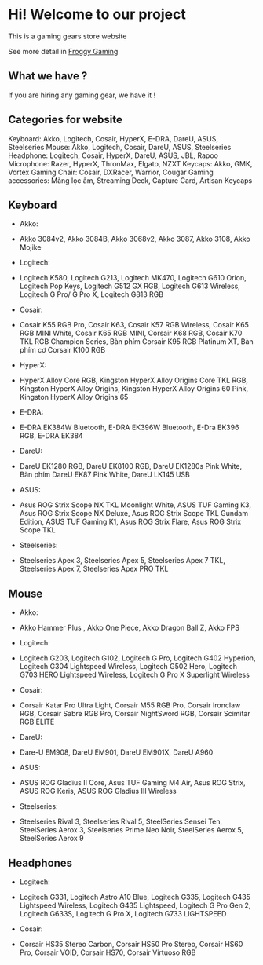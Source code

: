 # Hi! Welcome to our project

This is a gaming gears store website

See more detail in [Froggy Gaming](https://baby-frog.github.io/froggy-gaming-website/)

## What we have ?

If you are hiring any gaming gear, we have it !

## Categories for website

Keyboard: Akko, Logitech, Cosair, HyperX, E-DRA, DareU, ASUS, Steelseries
Mouse: Akko, Logitech, Cosair, DareU, ASUS, Steelseries
Headphone: Logitech, Cosair, HyperX, DareU, ASUS, JBL, Rapoo
Microphone: Razer, HyperX, ThronMax, Elgato, NZXT
Keycaps: Akko, GMK, Vortex
Gaming Chair: Cosair, DXRacer, Warrior, Cougar
Gaming accessories: Màng lọc âm, Streaming Deck, Capture Card, Artisan Keycaps

## Keyboard

- Akko:

* Akko 3084v2, Akko 3084B, Akko 3068v2, Akko 3087, Akko 3108, Akko Mojike

- Logitech:

* Logitech K580, Logitech G213, Logitech MK470, Logitech G610 Orion, Logitech Pop Keys, Logitech G512 GX RGB, Logitech G613 Wireless, Logitech G Pro/ G Pro X, Logitech G813 RGB

- Cosair:

* Cosair K55 RGB Pro, Cosair K63, Cosair K57 RGB Wireless, Cosair K65 RGB MINI White, Cosair K65 RGB MINI, Corsair K68 RGB, Cosair K70 TKL RGB Champion Series, Bàn phím Corsair K95 RGB Platinum XT, Bàn phím cơ Corsair K100 RGB

- HyperX:

* HyperX Alloy Core RGB, Kingston HyperX Alloy Origins Core TKL RGB, Kingston HyperX Alloy Origins, Kingston HyperX Alloy Origins 60 Pink, Kingston HyperX Alloy Origins 65

- E-DRA:

* E-DRA EK384W Bluetooth, E-DRA EK396W Bluetooth, E-Dra EK396 RGB, E-DRA EK384

- DareU:

* DareU EK1280 RGB, DareU EK8100 RGB, DareU EK1280s Pink White, Bàn phím DareU EK87 Pink White, DareU LK145 USB

- ASUS:

* Asus ROG Strix Scope NX TKL Moonlight White, ASUS TUF Gaming K3, Asus ROG Strix Scope NX Deluxe, Asus ROG Strix Scope TKL Gundam Edition, ASUS TUF Gaming K1, Asus ROG Strix Flare, Asus ROG Strix Scope TKL

- Steelseries:

* Steelseries Apex 3, Steelseries Apex 5, Steelseries Apex 7 TKL, Steelseries Apex 7, Steelseries Apex PRO TKL

## Mouse

- Akko:

* Akko Hammer Plus , Akko One Piece, Akko Dragon Ball Z, Akko FPS

- Logitech:

* Logitech G203, Logitech G102, Logitech G Pro, Logitech G402 Hyperion, Logitech G304 Lightspeed Wireless, Logitech G502 Hero, Logitech G703 HERO Lightspeed Wireless, Logitech G Pro X Superlight Wireless

- Cosair:

* Corsair Katar Pro Ultra Light, Corsair M55 RGB Pro, Corsair Ironclaw RGB, Corsair Sabre RGB Pro, Corsair NightSword RGB, Corsair Scimitar RGB ELITE

- DareU:

* Dare-U EM908, DareU EM901, DareU EM901X, DareU A960

- ASUS:

* ASUS ROG Gladius II Core, Asus TUF Gaming M4 Air, Asus ROG Strix, ASUS ROG Keris, ASUS ROG Gladius III Wireless

- Steelseries:

* Steelseries Rival 3, Steelseries Rival 5, SteelSeries Sensei Ten, SteelSeries Aerox 3, Steelseries Prime Neo Noir, SteelSeries Aerox 5, SteelSeries Aerox 9

## Headphones

- Logitech:

* Logitech G331, Logitech Astro A10 Blue, Logitech G335, Logitech G435 Lightspeed Wireless, Logitech G435 Lightspeed, Logitech G Pro Gen 2, Logitech G633S, Logitech G Pro X, Logitech G733 LIGHTSPEED

- Cosair:

* Corsair HS35 Stereo Carbon, Corsair HS50 Pro Stereo, Corsair HS60 Pro, Corsair VOID, Corsair HS70, Corsair Virtuoso RGB
